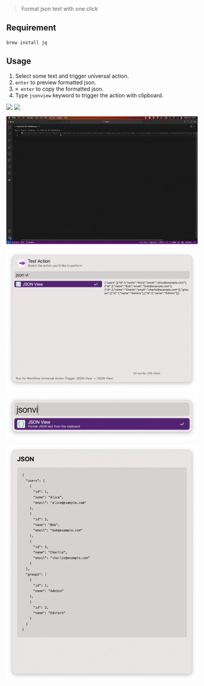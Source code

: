> Format json text with one click

## Requirement

```
brew install jq
```

## Usage

1. Select some text and trigger universal action.
2. `enter` to preview formatted json.
3. `⌘ enter` to copy the formatted json.
4. Type `jsonview` keyword to trigger the action with clipboard.



[![](https://img.shields.io/badge/version-v0.2-green?style=for-the-badge)](https://img.shields.io/badge/version-v0.2-green?style=for-the-badge)
[![](https://img.shields.io/badge/download-click-blue?style=for-the-badge)](https://github.com/alanhe421/alfred-workflows/raw/master/json-view/JSON%20View.alfredworkflow)




<!-- more -->

![screenshot1.gif](screenshots/screenshot1.gif)

![screenshot1.png](screenshots/screenshot1.png)

![screenshot2.png](screenshots/screenshot2.png)

![screenshot3.png](screenshots/screenshot3.png)
